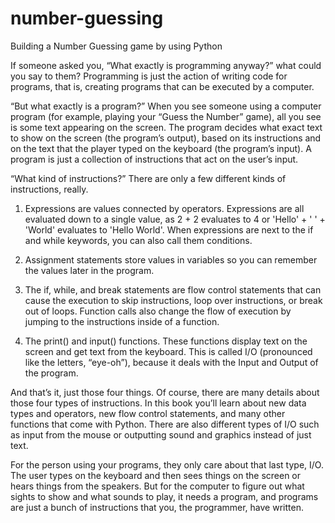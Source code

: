 # number-guessing
Building a Number Guessing game by using Python

If someone asked you, “What exactly is programming anyway?” what could you say to them? Programming is just the action of writing code for programs, that is, creating programs that can be executed by a computer.

“But what exactly is a program?” When you see someone using a computer program (for example, playing your “Guess the Number” game), all you see is some text appearing on the screen. The program decides what exact text to show on the screen (the program’s output), based on its instructions and on the text that the player typed on the keyboard (the program’s input). A program is just a collection of instructions that act on the user’s input.

“What kind of instructions?” There are only a few different kinds of instructions, really.

1.  Expressions are values connected by operators. Expressions are all evaluated down to a single value, as 2 + 2 evaluates to 4 or 'Hello' + ' ' + 'World' evaluates to 'Hello World'. When expressions are next to the if and while keywords, you can also call them conditions.

2.  Assignment statements store values in variables so you can remember the values later in the program.

3.  The if, while, and break statements are flow control statements that can cause the execution to skip instructions, loop over instructions, or break out of loops. Function calls also change the flow of execution by jumping to the instructions inside of a function.

4.  The print() and input() functions. These functions display text on the screen and get text from the keyboard. This is called I/O (pronounced like the letters, “eye-oh”), because it deals with the Input and Output of the program.

And that’s it, just those four things. Of course, there are many details about those four types of instructions. In this book you’ll learn about new data types and operators, new flow control statements, and many other functions that come with Python. There are also different types of I/O such as input from the mouse or outputting sound and graphics instead of just text.

For the person using your programs, they only care about that last type, I/O. The user types on the keyboard and then sees things on the screen or hears things from the speakers. But for the computer to figure out what sights to show and what sounds to play, it needs a program, and programs are just a bunch of instructions that you, the programmer, have written.
